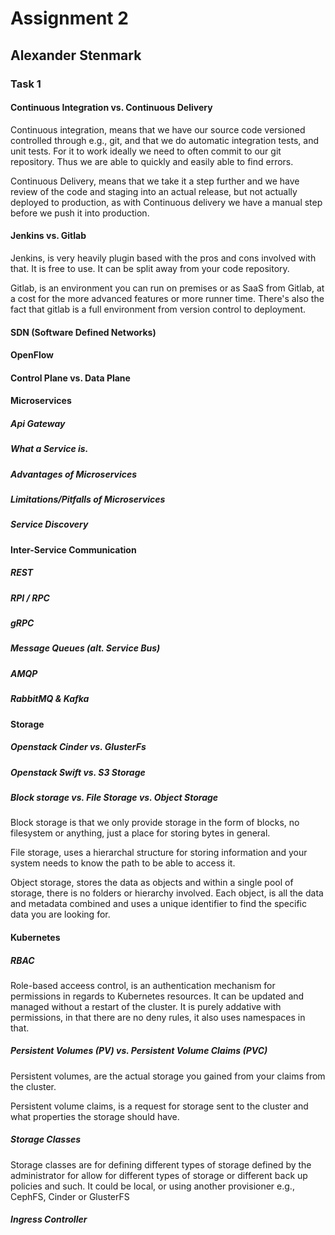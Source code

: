 Assignment 2
======
## Alexander Stenmark
### Task 1
#### Continuous Integration vs. Continuous Delivery
Continuous integration, means that we have our source code versioned controlled through e.g., git, and that we do automatic integration tests, and unit tests. For it to work ideally we need to often commit to our git repository. Thus we are able to quickly and easily able to find errors.

Continuous Delivery, means that we take it a step further and we have review of the code and staging into an actual release, but not actually deployed to production, as with Continuous delivery we have a manual step before we push it into production.

#### Jenkins vs. Gitlab
Jenkins, is very heavily plugin based with the pros and cons involved with that. It is free to use. It can be split away from your code repository.

Gitlab, is an environment you can run on premises or as SaaS from Gitlab, at a cost for the more advanced features or more runner time. There's also the fact that gitlab is a full environment from version control to deployment.

#### SDN (Software Defined Networks)

#### OpenFlow

#### Control Plane vs. Data Plane

#### Microservices
##### *Api Gateway*

##### *What a Service is.*

##### *Advantages of Microservices*

##### *Limitations/Pitfalls of Microservices*

##### *Service Discovery*

#### Inter-Service Communication

##### *REST*

##### *RPI / RPC*

##### *gRPC*

##### *Message Queues (alt. Service Bus)*

##### *AMQP*

##### *RabbitMQ & Kafka*

#### Storage
##### *Openstack Cinder vs. GlusterFs*

##### *Openstack Swift vs. S3 Storage*

##### *Block storage vs. File Storage vs. Object Storage*
Block storage is that we only provide storage in the form of blocks, no filesystem or anything, just a place for storing bytes in general.

File storage, uses a hierarchal structure for storing information and your system needs to know the path to be able to access it.

Object storage, stores the data as objects and within a single pool of storage, there is no folders or hierarchy involved. Each object, is all the data and metadata combined and uses a unique identifier to find the specific data you are looking for.
#### Kubernetes
##### *RBAC*
Role-based acceess control, is an authentication mechanism for permissions in regards to Kubernetes resources. It can be updated and managed without a restart of the cluster. It is purely addative with permissions, in that there are no deny rules, it also uses namespaces in that.
##### *Persistent Volumes (PV) vs. Persistent Volume Claims (PVC)*
Persistent volumes, are the actual storage you gained from your claims from the cluster.

Persistent volume claims, is a request for storage sent to the cluster and what properties the storage should have.
##### *Storage Classes*
Storage classes are for defining different types of storage defined by the administrator for allow for different types of storage or different back up policies and such. It could be local, or using another provisioner e.g., CephFS, Cinder or GlusterFS
##### *Ingress Controller*

